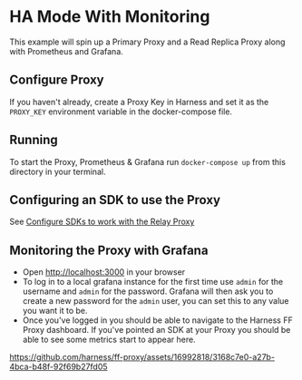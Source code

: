 # HA Mode With Monitoring

This example will spin up a Primary Proxy and a Read Replica Proxy along with Prometheus and Grafana.

## Configure Proxy

If you haven't already, create a Proxy Key in Harness and set it as the `PROXY_KEY` environment variable in the docker-compose file.

## Running

To start the Proxy, Prometheus & Grafana run `docker-compose up` from this directory in your terminal.

## Configuring an SDK to use the Proxy

See [Configure SDKs to work with the Relay Proxy](https://developer.harness.io/docs/feature-flags/relay-proxy/deploy-relay-proxy#configure-sdks-to-work-with-the-relay-proxy)

## Monitoring the Proxy with Grafana

- Open [http://localhost:3000](http://localhost:3000) in your browser
- To log in to a local grafana instance for the first time use `admin` for the username and `admin` for the password. Grafana will then ask you to create a new password for the `admin` user, you can set this to any value you want it to be.
- Once you've logged in you should be able to navigate to the Harness FF Proxy dashboard. If you've pointed an SDK at your Proxy you should be able to see some metrics start to appear here. 


https://github.com/harness/ff-proxy/assets/16992818/3168c7e0-a27b-4bca-b48f-92f69b27fd05


